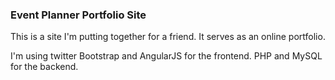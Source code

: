 <h3>Event Planner Portfolio Site</h3>

This is a site I'm putting together for a friend. It serves as an online portfolio.

I'm using twitter Bootstrap and AngularJS for the frontend.
PHP and MySQL for the backend.
